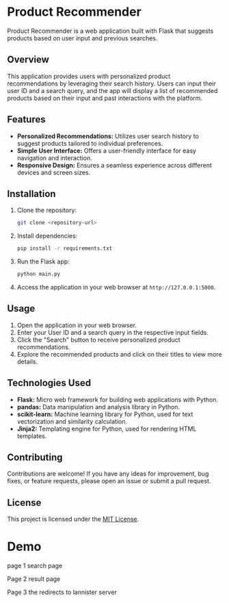 # Product Recommender

Product Recommender is a web application built with Flask that suggests products based on user input and previous searches.

## Overview

This application provides users with personalized product recommendations by leveraging their search history. Users can input their user ID and a search query, and the app will display a list of recommended products based on their input and past interactions with the platform.

## Features

- **Personalized Recommendations:** Utilizes user search history to suggest products tailored to individual preferences.
- **Simple User Interface:** Offers a user-friendly interface for easy navigation and interaction.
- **Responsive Design:** Ensures a seamless experience across different devices and screen sizes.

## Installation

1. Clone the repository:

    ```bash
    git clone <repository-url>
    ```

2. Install dependencies:

    ```bash
    pip install -r requirements.txt
    ```

3. Run the Flask app:

    ```bash
    python main.py
    ```

4. Access the application in your web browser at `http://127.0.0.1:5000`.

## Usage

1. Open the application in your web browser.
2. Enter your User ID and a search query in the respective input fields.
3. Click the "Search" button to receive personalized product recommendations.
4. Explore the recommended products and click on their titles to view more details.

## Technologies Used

- **Flask:** Micro web framework for building web applications with Python.
- **pandas:** Data manipulation and analysis library in Python.
- **scikit-learn:** Machine learning library for Python, used for text vectorization and similarity calculation.
- **Jinja2:** Templating engine for Python, used for rendering HTML templates.

## Contributing

Contributions are welcome! If you have any ideas for improvement, bug fixes, or feature requests, please open an issue or submit a pull request.

## License

This project is licensed under the [MIT License](LICENSE).

# Demo

page 1 search page



Page 2 result page



Page 3 the redirects to lannister server